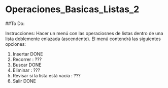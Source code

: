 # Operaciones_Basicas_Listas_2

##To Do:

Instrucciones:
Hacer un menú con las operaciosnes de listas dentro de una lista doblemente
enlazada (ascendente). El menú contendrá las siguientes opciones:

1. Insertar DONE
2. Recorrer : ???
3. Buscar DONE
4. Eliminar : ???
5. Revisar si la lista está vacía : ???
7. Salir DONE
